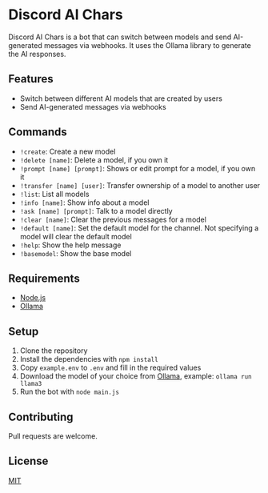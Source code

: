 # Discord AI Chars

Discord AI Chars is a bot that can switch between models and send AI-generated messages via webhooks. It uses the Ollama library to generate the AI responses.

## Features

- Switch between different AI models that are created by users
- Send AI-generated messages via webhooks

## Commands

- `!create`: Create a new model
- `!delete [name]`: Delete a model, if you own it
- `!prompt [name] [prompt]`: Shows or edit prompt for a model, if you own it
- `!transfer [name] [user]`: Transfer ownership of a model to another user
- `!list`: List all models
- `!info [name]`: Show info about a model
- `!ask [name] [prompt]`: Talk to a model directly
- `!clear [name]`: Clear the previous messages for a model
- `!default [name]`: Set the default model for the channel. Not specifying a model will clear the default model
- `!help`: Show the help message
- `!basemodel`: Show the base model

## Requirements

- [Node.js](https://nodejs.org/)
- [Ollama](https://ollama.com/download)

## Setup

1. Clone the repository
2. Install the dependencies with `npm install`
3. Copy `example.env` to `.env` and fill in the required values
4. Download the model of your choice from [Ollama](https://ollama.com/library), example: `ollama run llama3`
5. Run the bot with `node main.js`

## Contributing

Pull requests are welcome.

## License

[MIT](https://choosealicense.com/licenses/mit/)

